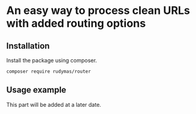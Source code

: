 # An easy way to process clean URLs with added routing options

## Installation
Install the package using composer.
```
composer require rudymas/router
```

## Usage example
This part will be added at a later date.